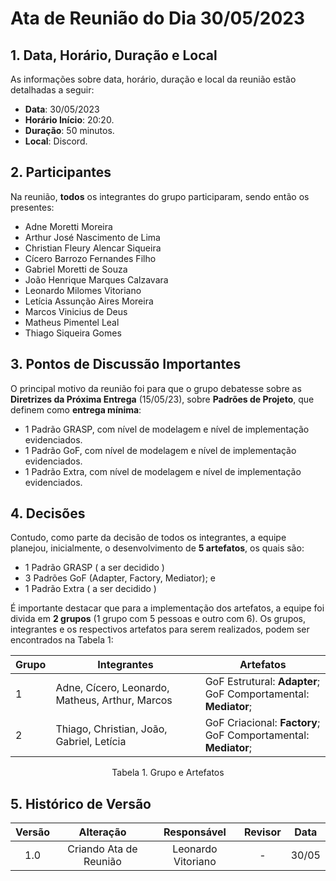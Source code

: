 # Ata de Reunião do Dia 30/05/2023

## 1. Data, Horário, Duração e Local

As informações sobre data, horário, duração e local da reunião estão detalhadas a seguir:
- **Data**: 30/05/2023
- **Horário Início**: 20:20.
- **Duração**: 50 minutos.
- **Local**: Discord.

## 2. Participantes

Na reunião, **todos** os integrantes do grupo participaram, sendo então os presentes:

- Adne Moretti Moreira
- Arthur José Nascimento de Lima
- Christian Fleury Alencar Siqueira
- Cícero Barrozo Fernandes Filho
- Gabriel Moretti de Souza
- João Henrique Marques Calzavara
- Leonardo Milomes Vitoriano
- Letícia Assunção Aires Moreira
- Marcos Vinicius de Deus
- Matheus Pimentel Leal
- Thiago Siqueira Gomes

## 3. Pontos de Discussão Importantes

O principal motivo da reunião foi para que o grupo debatesse sobre as **Diretrizes da Próxima Entrega** (15/05/23), sobre **Padrões de Projeto**, que definem como **entrega mínima**:


- 1 Padrão GRASP, com nível de modelagem e nível de
implementação evidenciados.
- 1 Padrão GoF, com nível de modelagem e nível de
implementação evidenciados.
- 1 Padrão Extra, com nível de modelagem e nível de
implementação evidenciados.

## 4. Decisões

Contudo, como parte da decisão de todos os integrantes, a equipe planejou, inicialmente, o desenvolvimento de **5 artefatos**, os quais são:

- 1 Padrão GRASP ( a ser decidido )
- 3 Padrões GoF (Adapter, Factory, Mediator); e
- 1 Padrão Extra ( a ser decidido )


É importante destacar que para a implementação dos artefatos, a equipe foi divida em **2 grupos** (1 grupo com 5 pessoas e outro com 6). Os grupos, integrantes e os respectivos artefatos para serem realizados, podem ser encontrados na Tabela 1:

| Grupo | Integrantes | Artefatos |
| - | - | - |
|  1 | Adne, Cícero, Leonardo, Matheus, Arthur, Marcos | GoF Estrutural: **Adapter**;<br>GoF Comportamental: **Mediator**;  |
|  2 | Thiago, Christian, João, Gabriel, Letícia | GoF Criacional: **Factory**;<br>GoF Comportamental: **Mediator**;  |
<p align="center">Tabela 1. Grupo e Artefatos</p>


## 5. Histórico de Versão

| Versão |      Alteração       |                Responsável                 |    Revisor    | Data  |
| :----: | :------------------: | :----------------------------------------: | :-----------: | :---: | 
| 1.0    | Criando Ata de Reunião   | Leonardo Vitoriano | - | 30/05 |




